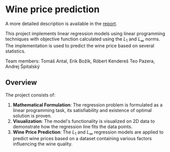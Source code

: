 # Wine price prediction

A more detailed description is available in the [report](report.pdf).  

This project implements linear regression models using linear programming techniques with objective function calculated using the $L_1$ and $L_\infty$ norms. The implementation is used to predict the wine price based on several statistics.

Team members: Tomáš Antal, Erik Božík, Róbert Kendereš Teo Pazera, Andrej Špitalský

## Overview

The project consists of:

1. **Mathematical Formulation**: The regression problem is formulated as a linear programming task, its satisfiability and existence of optimal solution is proven.
2. **Visualization**: The model's functionality is visualized on 2D data to demonstrate how the regression line fits the data points.
3. **Wine Price Prediction**: The $L_1$ and $L_\infty$ regression models are applied to predict wine prices based on a dataset containing various factors influencing the wine quality.
